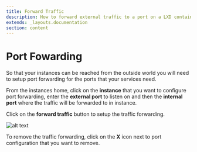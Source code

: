 ```yaml
---
title: Forward Traffic
description: How to forward external traffic to a port on a LXD container
extends: _layouts.documentation
section: content
---
```

# Port Fowarding

So that your instances can be reached from the outside world you will need to setup port forwarding for the ports that your services need.

From the instances home, click on the **instance** that you want to configure port forwarding, enter the **external port** to listen on and then the **internal port** where the traffic will be forwarded to in instance.

Click on the **forward traffic** button to setup the traffic forwarding.

![alt text](/assets/img/nuber/instance-forward-traffic.png)

To remove the traffic forwarding, click on the **X** icon next to port configuration that you want to remove.